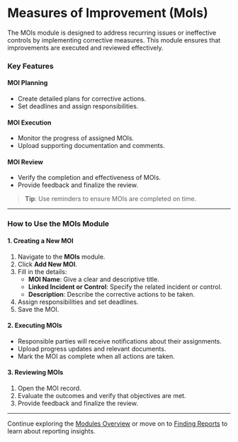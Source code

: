 # Measures of Improvement (MoIs)

The MOIs module is designed to address recurring issues or ineffective controls by implementing corrective measures. This module ensures that improvements are executed and reviewed effectively.

### Key Features

#### MOI Planning

* Create detailed plans for corrective actions.
* Set deadlines and assign responsibilities.

#### MOI Execution

* Monitor the progress of assigned MOIs.
* Upload supporting documentation and comments.

#### MOI Review

* Verify the completion and effectiveness of MOIs.
* Provide feedback and finalize the review.

> **Tip**: Use reminders to ensure MOIs are completed on time.

***

### How to Use the MOIs Module

#### 1. Creating a New MOI

1. Navigate to the **MOIs** module.
2. Click **Add New MOI**.
3. Fill in the details:
   * **MOI Name**: Give a clear and descriptive title.
   * **Linked Incident or Control**: Specify the related incident or control.
   * **Description**: Describe the corrective actions to be taken.
4. Assign responsibilities and set deadlines.
5. Save the MOI.

#### 2. Executing MOIs

* Responsible parties will receive notifications about their assignments.
* Upload progress updates and relevant documents.
* Mark the MOI as complete when all actions are taken.

#### 3. Reviewing MOIs

1. Open the MOI record.
2. Evaluate the outcomes and verify that objectives are met.
3. Provide feedback and finalize the review.

***

Continue exploring the [Modules Overview](../../../modules-overview/) or move on to [Finding Reports](../findings-report.md) to learn about reporting insights.
